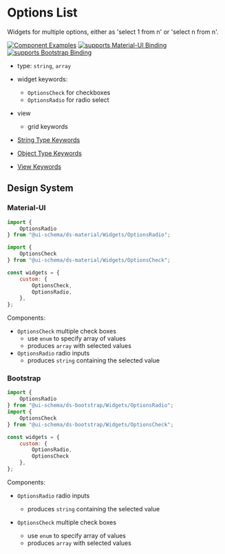 # Options List

Widgets for multiple options, either as 'select 1 from n' or 'select n from n'.

[![Component Examples](https://img.shields.io/badge/Examples-green?labelColor=1d3d39&color=1a6754&logoColor=ffffff&style=flat-square&logo=plex)](#demo-editor) [![supports Material-UI Binding](https://img.shields.io/badge/Material-green?labelColor=1a237e&color=0d47a1&logoColor=ffffff&style=flat-square&logo=material-ui)](#material-ui) [![supports Bootstrap Binding](https://img.shields.io/badge/Bootstrap-green?labelColor=3C2B57&color=563D7C&logoColor=ffffff&style=flat-square&logo=bootstrap)](#bootstrap)

- type: `string`, `array`
- widget keywords:
    - `OptionsCheck` for checkboxes
    - `OptionsRadio` for radio select
- view
    - grid keywords

- [String Type Keywords](/docs/schema#type-string)
- [Object Type Keywords](/docs/schema#type-object)
- [View Keywords](/docs/schema#view-keyword)

## Design System

### Material-UI

```js
import {
    OptionsRadio
} from "@ui-schema/ds-material/Widgets/OptionsRadio";

import {
    OptionsCheck
} from "@ui-schema/ds-material/Widgets/OptionsCheck";

const widgets = {
    custom: {
        OptionsCheck,
        OptionsRadio,
    },
};
```

Components:

- `OptionsCheck` multiple check boxes
    - use `enum` to specify array of values
    - produces `array` with selected values
- `OptionsRadio` radio inputs
    - produces `string` containing the selected value

### Bootstrap

```js
import {
    OptionsRadio
} from "@ui-schema/ds-bootstrap/Widgets/OptionsRadio";
import {
    OptionsCheck
} from "@ui-schema/ds-bootstrap/Widgets/OptionsCheck";

const widgets = {
    custom: {
        OptionsRadio,
        OptionsCheck
    },
};
```

Components:

- `OptionsRadio` radio inputs
    - produces `string` containing the selected value
    
- `OptionsCheck` multiple check boxes
    - use `enum` to specify array of values
    - produces `array` with selected values
